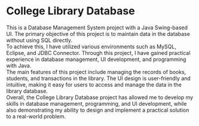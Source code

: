 # College Library Database
This is a Database Management System project with a Java Swing-based UI. The primary objective of this project is to maintain data in the database without using SQL directly.  
To achieve this, I have utilized various environments such as MySQL, Eclipse, and JDBC Connector. Through this project, I have gained practical experience in database management, UI development, and programming with Java.  
The main features of this project include managing the records of books, students, and transactions in the library. The UI design is user-friendly and intuitive, making it easy for users to access and manage the data in the library database.  
Overall, the College Library Database project has allowed me to develop my skills in database management, programming, and UI development, while also demonstrating my ability to design and implement a practical solution to a real-world problem.  
